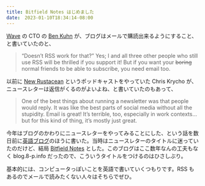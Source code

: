 ```yaml
---
title: Bitfield Notes はじめました
date:　2023-01-10T18:34:14-08:00
---
```

[Wave](https://www.wave.com/) の CTO の [Ben Kuhn](https://www.benkuhn.net/writing/) が、ブログはメールで購読出来るようにすること、と書いていたのと、

> “Doesn’t RSS work for that?” Yes; I and all three other people who still use RSS will be thrilled if you support it! But if you want your ~~boring~~ normal friends to be able to subscribe, you need email too.


以前に [New Rustacean](https://newrustacean.com/) というポッドキャストをやっていた Chris Krycho が、ニュースレターは返信がくるのがよいよね、と書いていたのもあって、

> One of the best things about running a newsletter was that people would reply. It was like the best parts of social media without all the stupidity. Email is great! It’s terrible, too, especially in work contexts… but for this kind of thing, it’s mostly just great.

今年はブログのかわりにニュースレターをやってみることにした、という話を数日前に[英語ブログ](https://blog.8-p.info/en/2023/01/04/newsletter/)のほうに書いた。当時はニュースレターのタイトルに迷っていたのだけど、結局 [Bitfield Notes](https://buttondown.email/kazuyoshi) とした。このブログはここ数年なんの工夫もなく blog.8-p.info だったので、こういうタイトルをつけるのはひさしぶり。

基本的には、コンピュータっぽいことを英語で書いていくつもりです。RSS もあるのでメールで読みたくない人々はそちらでぜひ。
